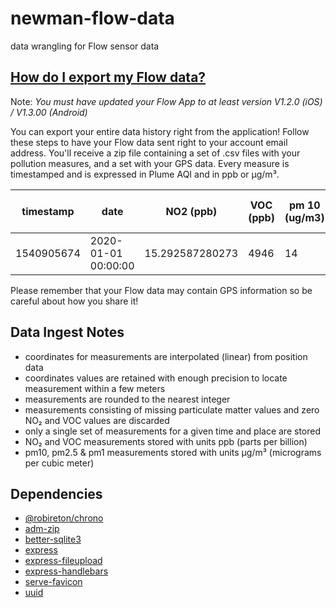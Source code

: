# newman-flow-data
data wrangling for Flow sensor data

## [How do I export my Flow data?](https://plumelabs.zendesk.com/hc/en-us/articles/360025094573-How-do-I-export-my-Flow-data-)

Note: *You must have updated your Flow App to at least version V1.2.0 (iOS) / V1.3.00 (Android)*

You can export your entire data history right from the application! Follow these steps to have your Flow data sent right to your account email address. You'll receive a zip file containing a set of .csv files with your pollution measures, and a set with your GPS data. Every measure is timestamped and is expressed in Plume AQI and in ppb or µg/m³.

| timestamp | date | NO2 (ppb) | VOC (ppb) | pm 10 (ug/m3) | pm25 (ug/m3) | NO2 (Plume AQI) | VOC (Plume AQI) | pm 10 (Plume AQI) | pm 25 (Plume AQI) |
| --- | --- | --- | --- | --- | --- | --- | --- | --- | --- |
| 1540905674 | 2020-01-01 00:00:00 | 15.292587280273 | 4946 | 14 | 7 | 14 | 147 | 14 | 14 |

Please remember that your Flow data may contain GPS information so be careful about how you share it!

## Data Ingest Notes

* coordinates for measurements are interpolated (linear) from position data
* coordinates values are retained with enough precision to locate measurement within a few meters
* measurements are rounded to the nearest integer
* measurements consisting of missing particulate matter values and zero NO₂ and VOC values are discarded
* only a single set of measurements for a given time and place are stored
* NO₂ and VOC measurements stored with units ppb (parts per billion)
* pm10, pm2.5 & pm1 measurements stored with units μg/m³ (micrograms per cubic meter)

## Dependencies

* [@robireton/chrono](https://www.npmjs.com/package/@robireton/chrono)
* [adm-zip](https://www.npmjs.com/package/adm-zip)
* [better-sqlite3](https://www.npmjs.com/package/better-sqlite3)
* [express](http://expressjs.com/)
* [express-fileupload](https://www.npmjs.com/package/express-fileupload)
* [express-handlebars](https://www.npmjs.com/package/express-handlebars)
* [serve-favicon](https://www.npmjs.com/package/serve-favicon)
* [uuid](https://www.npmjs.com/package/uuid)
